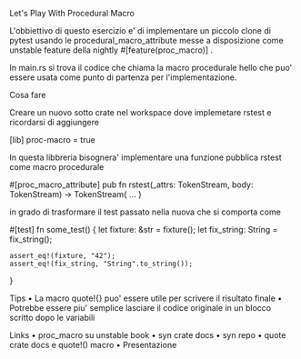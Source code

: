 
Let's Play With Procedural Macro

L'obbiettivo di questo esercizio e' di implementare un piccolo clone di pytest usando le procedural_macro_attribute messe a disposizione come unstable feature della nightly #[feature(proc_macro)] .

In main.rs si trova il codice che chiama la macro procedurale hello che puo' essere usata come punto di partenza per l'implementazione.

Cosa fare

Creare un nuovo sotto crate nel workspace dove implemetare rstest e ricordarsi di aggiungere

[lib]
proc-macro = true



In questa libbreria bisognera' implementare una funzione pubblica rstest come macro procedurale

#[proc_macro_attribute]
pub fn rstest(_attrs: TokenStream, body: TokenStream) -> TokenStream{
    ...
}



in grado di trasformare il test passato nella nuova che si comporta come

#[test]
fn some_test() {
    let fixture: &str = fixture();
    let fix_string: String = fix_string();

    assert_eq!(fixture, "42");
    assert_eq!(fix_string, "String".to_string());
}



Tips
• La macro quote!{} puo' essere utile per scrivere il risultato finale
• Potrebbe essere piu' semplice lasciare il codice originale in un blocco scritto dopo le variabili

Links
•  proc_macro su unstable book
•  syn crate docs
•  syn repo
•  quote crate docs e quote!() macro
• Presentazione

